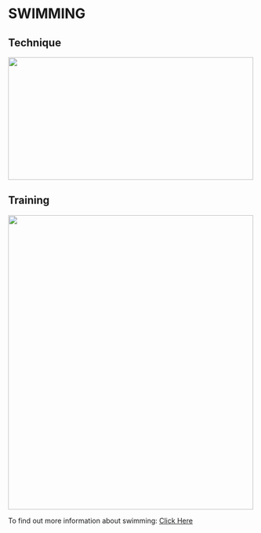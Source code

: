 # SWIMMING
## Technique
<img src="https://d32ydbgkw6ghe6.cloudfront.net/production/uploads/cover_images/dcb1c8ce2677774579e854d473897f11ec4c/i1080x475.jpg" width="500" height="250">

## Training
<img src="http://cen.acs.org/content/dam/cen/94/31/09431-cover-openercxd.jpg" width="500" height="600">

To find out more information about swimming: [Click Here](https://en.wikipedia.org/wiki/Swimming)
